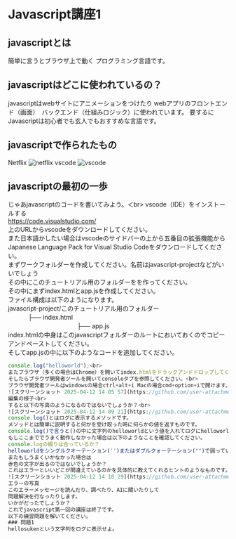 # Javascript講座1
## javascriptとは
簡単に言うとブラウザ上で動く
プログラミング言語です。
## javascriptはどこに使われているの？
javascriptはwebサイトにアニメーションをつけたり
webアプリのフロントエンド（画面）　バックエンド（仕組みロジック）に使われています。
要するにJavascriptは初心者でも玄人でもおすすめな言語です。
## javascriptで作られたもの
Netflix ![netflix](https://github.com/user-attachments/assets/658b2f0c-840f-4c9f-9e18-8a8297e7a56b)
vscode ![vscode](https://github.com/user-attachments/assets/4d476693-ac0d-4a77-9897-2d416311e9e2)
## javascriptの最初の一歩
じゃあjavascriptのコードを書いてみよう。＜br>
vscode（IDE）をインストールする<br>
https://code.visualstudio.com/<br>
上のURLからvscodeをダウンロードしてください。<br>
また日本語かしたい場合はvscodeのサイドバーの上から五番目の拡張機能からJapanese Language Pack for Visual Studio Codeをダウンロードしてください。<br>
まずワークフォルダーを作成してください。名前はjavascript-projectなどがいいでしょう<br>
その中にこのチュートリアル用のフォルダーをを作ってください。<br>
その中にまずindex.htmlとapp.jsを作成してください。<br>
ファイル構成は以下のようになります。<br>
javascript-project/このチュートリアル用のフォルダー<br>
             　　　 ├── index.html<br>
　　　　　　　　　　　  ├── app.js<br>
index.htmlの中身はこのjavascriptフォルダーのルートにおいておくのでコピーアンドペーストしてください。<br>
そしてapp.jsの中に以下のようなコードを追加してください。  
```javascript
console.log("helloworld");<br>
またブラウザ（多くの場合はChrome）を開いてindex.htmlをドラックアンドドロップしてください。<br>
そしたらブラウザ開発者ツールを開いてconsoleタブを参照してください。<br>
ブラウザ開発者ツールはwindowsの場合ctrl+alt+i Macの場合cmd+option+iで開けます。  
![スクリーンショット 2025-04-12 14 05 57](https://github.com/user-attachments/assets/c82ccb2d-21bc-48f0-a50f-6518ffb7d9bf)  
編集の様子<br>
すると以下の写真のようになるのではないでしょうか？<br>
![スクリーンショット 2025-04-12 14 09 21](https://github.com/user-attachments/assets/f45bd3cf-d356-40cd-8a7f-21ccf5e7e468)
console.log()とはログに表示するメソッドです。  
メソッドとは簡単に説明すると何かを受け取った時に何らかの値を返すものです。  
console.log()で言うと()の中に文字列のhelloworldという値を入れてログにhelloworldという文字列を表示するという結果を返しているのです。  
もしここまででうまく動作しなかった場合は以下のようなことを確認してください。  
console.logの綴りは合っているか？  
helloworldをシングルクオーテーション('')またはダブルクォーテーション("")で囲っているか？  
またもしうまくいかなかった場合は  
赤色の文字が出るのではないでしょうか？  
これはエラーといいどこが間違えているのかを具体的に教えてくれるヒントのようなものです。  
![スクリーンショット 2025-04-12 14 18 29](https://github.com/user-attachments/assets/49fa4eaf-8b77-4427-a59b-193cc55ea485)
エラーの写真  
このエラーメッセージを読んだり、調べたり、AIに聞いたりして  
問題解決を行なったりします。
いかがだったでしょうか？  
これでjavascript第一回の講座は終了です。  
以下の練習問題を解いてください。  
### 問題1 
hellosukenという文字列をログに表示せよ。

